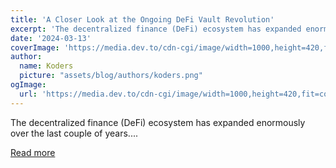 ```yaml
---
title: 'A Closer Look at the Ongoing DeFi Vault Revolution'
excerpt: 'The decentralized finance (DeFi) ecosystem has expanded enormously over the last couple of years....'
date: '2024-03-13'
coverImage: 'https://media.dev.to/cdn-cgi/image/width=1000,height=420,fit=cover,gravity=auto,format=auto/https%3A%2F%2Fdev-to-uploads.s3.amazonaws.com%2Fuploads%2Farticles%2Fb84fx3w6bdnsbbu549to.jpg'
author:
  name: Koders
  picture: "assets/blog/authors/koders.png"
ogImage:
  url: 'https://media.dev.to/cdn-cgi/image/width=1000,height=420,fit=cover,gravity=auto,format=auto/https%3A%2F%2Fdev-to-uploads.s3.amazonaws.com%2Fuploads%2Farticles%2Fb84fx3w6bdnsbbu549to.jpg'
---
```


The decentralized finance (DeFi) ecosystem has expanded enormously over the last couple of years....

[Read more](https://dev.to/andre_antares/a-closer-look-at-the-ongoing-defi-vault-revolution-3o6o)
